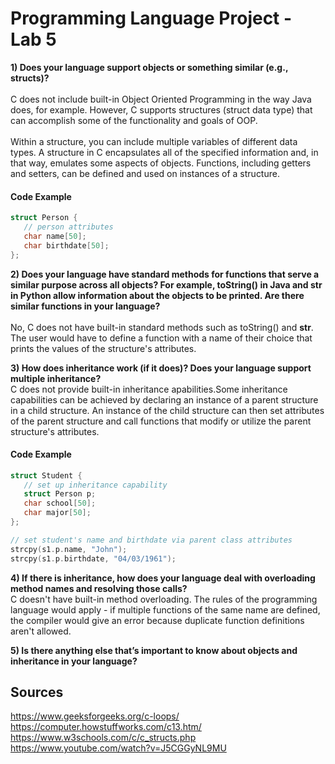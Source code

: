 # Programming Language Project - Lab 5

**1) Does your language support objects or something similar (e.g., structs)?**
<br><br>C does not include built-in Object Oriented Programming in the way Java does, for example. However, C supports structures (struct data type) that can accomplish some of the functionality and goals of OOP. 
<br><br>Within a structure, you can include multiple variables of different data types. A structure in C encapsulates all of the specified information and, in that way, emulates some aspects of objects. Functions, including getters and setters, can be defined and used on instances of a structure. 

#### Code Example
 ```c
struct Person {
    // person attributes
    char name[50];
    char birthdate[50];
};
```

**2) Does your language have standard methods for functions that serve a similar purpose across all objects? For example, toString() in Java and __str__ in Python allow information about the objects to be printed. Are there similar functions in your language?**
<br><br>No, C does not have built-in standard methods such as toString() and __str__. The user would have to define a function with a name of their choice that prints the values of the structure's attributes.

**3) How does inheritance work (if it does)? Does your language support multiple inheritance?**
<br>C does not provide built-in inheritance apabilities.Some inheritance capabilities can be achieved by declaring an instance of a parent structure in a child structure. An instance of the child structure can then set attributes of the parent structure and call functions that modify or utilize the parent structure's attributes. 

#### Code Example
 ```c
struct Student {
    // set up inheritance capability
    struct Person p;
    char school[50];
    char major[50];
};

// set student's name and birthdate via parent class attributes
strcpy(s1.p.name, "John");
strcpy(s1.p.birthdate, "04/03/1961");
```

**4) If there is inheritance, how does your language deal with overloading method names and resolving those calls?**
<br> C doesn't have built-in method overloading. The rules of the programming language would apply -  if multiple functions of the same name are defined, the compiler would give an error because duplicate function definitions aren't allowed.

**5) Is there anything else that’s important to know about objects and inheritance in your language?**
<br> 



## Sources
https://www.geeksforgeeks.org/c-loops/
<br>https://computer.howstuffworks.com/c13.htm/
<br>https://www.w3schools.com/c/c_structs.php
<br>https://www.youtube.com/watch?v=J5CGGyNL9MU